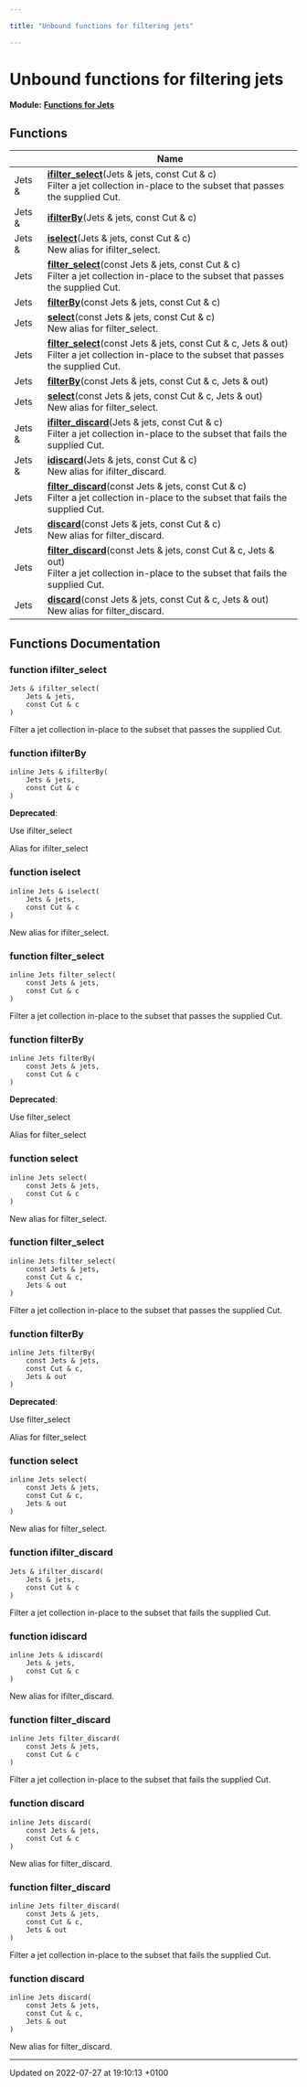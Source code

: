 ```yaml
---

title: "Unbound functions for filtering jets"

---
```


# Unbound functions for filtering jets

**Module:** **[Functions for Jets](http://example.org/modules/group__jetutils/)**



## Functions

|                | Name           |
| -------------- | -------------- |
| Jets & | **[ifilter_select](http://example.org/modules/group__jetutils__filt/#function-ifilter-select)**(Jets & jets, const Cut & c)<br>Filter a jet collection in-place to the subset that passes the supplied Cut.  |
| Jets & | **[ifilterBy](http://example.org/modules/group__jetutils__filt/#function-ifilterby)**(Jets & jets, const Cut & c) |
| Jets & | **[iselect](http://example.org/modules/group__jetutils__filt/#function-iselect)**(Jets & jets, const Cut & c)<br>New alias for ifilter_select.  |
| Jets | **[filter_select](http://example.org/modules/group__jetutils__filt/#function-filter-select)**(const Jets & jets, const Cut & c)<br>Filter a jet collection in-place to the subset that passes the supplied Cut.  |
| Jets | **[filterBy](http://example.org/modules/group__jetutils__filt/#function-filterby)**(const Jets & jets, const Cut & c) |
| Jets | **[select](http://example.org/modules/group__jetutils__filt/#function-select)**(const Jets & jets, const Cut & c)<br>New alias for filter_select.  |
| Jets | **[filter_select](http://example.org/modules/group__jetutils__filt/#function-filter-select)**(const Jets & jets, const Cut & c, Jets & out)<br>Filter a jet collection in-place to the subset that passes the supplied Cut.  |
| Jets | **[filterBy](http://example.org/modules/group__jetutils__filt/#function-filterby)**(const Jets & jets, const Cut & c, Jets & out) |
| Jets | **[select](http://example.org/modules/group__jetutils__filt/#function-select)**(const Jets & jets, const Cut & c, Jets & out)<br>New alias for filter_select.  |
| Jets & | **[ifilter_discard](http://example.org/modules/group__jetutils__filt/#function-ifilter-discard)**(Jets & jets, const Cut & c)<br>Filter a jet collection in-place to the subset that fails the supplied Cut.  |
| Jets & | **[idiscard](http://example.org/modules/group__jetutils__filt/#function-idiscard)**(Jets & jets, const Cut & c)<br>New alias for ifilter_discard.  |
| Jets | **[filter_discard](http://example.org/modules/group__jetutils__filt/#function-filter-discard)**(const Jets & jets, const Cut & c)<br>Filter a jet collection in-place to the subset that fails the supplied Cut.  |
| Jets | **[discard](http://example.org/modules/group__jetutils__filt/#function-discard)**(const Jets & jets, const Cut & c)<br>New alias for filter_discard.  |
| Jets | **[filter_discard](http://example.org/modules/group__jetutils__filt/#function-filter-discard)**(const Jets & jets, const Cut & c, Jets & out)<br>Filter a jet collection in-place to the subset that fails the supplied Cut.  |
| Jets | **[discard](http://example.org/modules/group__jetutils__filt/#function-discard)**(const Jets & jets, const Cut & c, Jets & out)<br>New alias for filter_discard.  |


## Functions Documentation

### function ifilter_select

```
Jets & ifilter_select(
    Jets & jets,
    const Cut & c
)
```

Filter a jet collection in-place to the subset that passes the supplied Cut. 

### function ifilterBy

```
inline Jets & ifilterBy(
    Jets & jets,
    const Cut & c
)
```


**Deprecated**: 

Use ifilter_select 

Alias for ifilter_select 


### function iselect

```
inline Jets & iselect(
    Jets & jets,
    const Cut & c
)
```

New alias for ifilter_select. 

### function filter_select

```
inline Jets filter_select(
    const Jets & jets,
    const Cut & c
)
```

Filter a jet collection in-place to the subset that passes the supplied Cut. 

### function filterBy

```
inline Jets filterBy(
    const Jets & jets,
    const Cut & c
)
```


**Deprecated**: 

Use filter_select 

Alias for filter_select 


### function select

```
inline Jets select(
    const Jets & jets,
    const Cut & c
)
```

New alias for filter_select. 

### function filter_select

```
inline Jets filter_select(
    const Jets & jets,
    const Cut & c,
    Jets & out
)
```

Filter a jet collection in-place to the subset that passes the supplied Cut. 

### function filterBy

```
inline Jets filterBy(
    const Jets & jets,
    const Cut & c,
    Jets & out
)
```


**Deprecated**: 

Use filter_select 

Alias for filter_select 


### function select

```
inline Jets select(
    const Jets & jets,
    const Cut & c,
    Jets & out
)
```

New alias for filter_select. 

### function ifilter_discard

```
Jets & ifilter_discard(
    Jets & jets,
    const Cut & c
)
```

Filter a jet collection in-place to the subset that fails the supplied Cut. 

### function idiscard

```
inline Jets & idiscard(
    Jets & jets,
    const Cut & c
)
```

New alias for ifilter_discard. 

### function filter_discard

```
inline Jets filter_discard(
    const Jets & jets,
    const Cut & c
)
```

Filter a jet collection in-place to the subset that fails the supplied Cut. 

### function discard

```
inline Jets discard(
    const Jets & jets,
    const Cut & c
)
```

New alias for filter_discard. 

### function filter_discard

```
inline Jets filter_discard(
    const Jets & jets,
    const Cut & c,
    Jets & out
)
```

Filter a jet collection in-place to the subset that fails the supplied Cut. 

### function discard

```
inline Jets discard(
    const Jets & jets,
    const Cut & c,
    Jets & out
)
```

New alias for filter_discard. 





-------------------------------

Updated on 2022-07-27 at 19:10:13 +0100